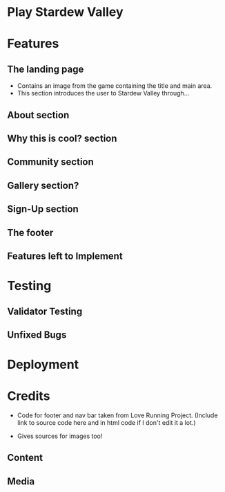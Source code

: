 # Play Stardew Valley 
<p>

</p>

# Features
## The landing page
* Contains an image from the game containing the title and main area. 
* This section introduces the user to Stardew Valley through...
## About section

## Why this is cool? section

## Community section

## Gallery section?

## Sign-Up section

## The footer

## Features left to Implement

# Testing

## Validator Testing

## Unfixed Bugs

# Deployment

# Credits

* Code for footer and nav bar taken from Love Running Project. (Include link to source code here and in html code if I don't edit it a lot.)

* Gives sources for images too!
## Content

## Media
